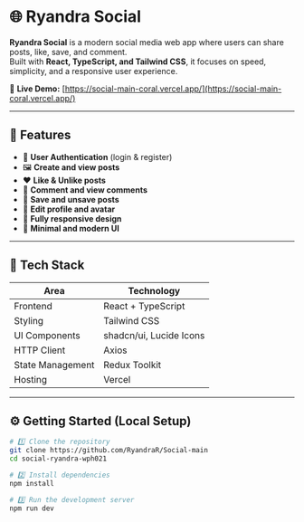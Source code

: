 # 🌐 Ryandra Social

**Ryandra Social** is a modern social media web app where users can share posts, like, save, and comment.  
Built with **React, TypeScript, and Tailwind CSS**, it focuses on speed, simplicity, and a responsive user experience.

🔗 **Live Demo:** [https://social-main-coral.vercel.app/](https://social-main-coral.vercel.app/)

---

## 🚀 Features

- 🔐 **User Authentication** (login & register)
- 🖼️ **Create and view posts**
- ❤️ **Like & Unlike posts**
- 💬 **Comment and view comments**
- 🔖 **Save and unsave posts**
- 👤 **Edit profile and avatar**
- 📱 **Fully responsive design**
- 🌙 **Minimal and modern UI**

---

## 🧩 Tech Stack

| Area             | Technology              |
| ---------------- | ----------------------- |
| Frontend         | React + TypeScript      |
| Styling          | Tailwind CSS            |
| UI Components    | shadcn/ui, Lucide Icons |
| HTTP Client      | Axios                   |
| State Management | Redux Toolkit           |
| Hosting          | Vercel                  |

---

## ⚙️ Getting Started (Local Setup)

```bash
# 1️⃣ Clone the repository
git clone https://github.com/RyandraR/Social-main
cd social-ryandra-wph021

# 2️⃣ Install dependencies
npm install

# 3️⃣ Run the development server
npm run dev
```
